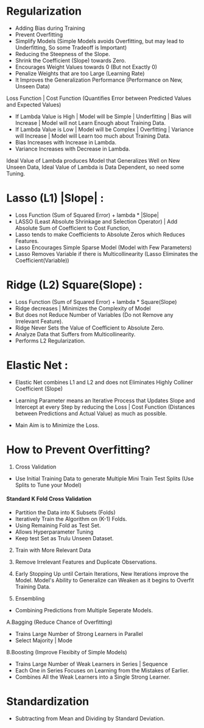 # Regularization

- Adding Bias during Training
- Prevent Overfitting
- Simplify Models (Simple Models avoids Overfitting, but may lead to Underfitting, So some Tradeoff is Important)
- Reducing the Steepness of the Slope. 
- Shrink the Coefficient (Slope) towards Zero.
- Encourages Weight Values towards 0 (But not Exactly 0)
- Penalize Weights that are too Large (Learning Rate)
- It Improves the Generalization Performance (Performance on New, Unseen Data)

Loss Function | Cost Function (Quantifies Error between Predicted Values and Expected Values)

- If Lambda Value is High | Model will be Simple | Underfitting | Bias will Increase | Model will not Learn Enough about Training Data.
- If Lambda Value is Low | Model will be Complex | Overfitting | Variance will Increase | Model will Learn too much about Training Data.
- Bias Increases with Increase in Lambda.
- Variance Increases with Decrease in Lambda.

Ideal Value of Lambda produces Model that Generalizes Well on New Unseen Data, Ideal Value of Lambda is Data Dependent, so need some Tuning.  

# Lasso (L1) |Slope| :
- Loss Function (Sum of Squared Error) + lambda * |Slope|
- LASSO (Least Absolute Shrinkage and Selection Operator) | Add Absolute Sum of Coefficient to Cost Function,
- Lasso tends to make Coefficients to Absolute Zeros which Reduces Features.
- Lasso Encourages Simple Sparse Model (Model with Few Parameters)
- Lasso Removes Variable if there is Multicollinearity (Lasso Eliminates the Coefficient(Variable))

# Ridge (L2) Square(Slope) :
- Loss Function (Sum of Squared Error) + lambda * Square(Slope)
- Ridge decreases | Minimizes the Complexity of Model 
- But does not Reduce Number of Variables (Do not Remove any Irrelevant Feature). 
- Ridge Never Sets the Value of Coefficient to Absolute Zero.
- Analyze Data that Suffers from Multicollinearity.
- Performs L2 Regularization.

# Elastic Net :
- Elastic Net combines L1 and L2 and does not Eliminates Highly Colliner Coefficient (Slope)

- Learning Parameter means an Iterative Process that Updates Slope and Intercept at every Step by reducing the Loss | Cost Function (Distances between Predictions and Actual Value) as much as possible.

- Main Aim is to Minimize the Loss. 

# How to Prevent Overfitting?

1. Cross Validation
- Use Initial Training Data to generate Multiple Mini Train Test Splits (Use Splits to Tune your Model)

#### Standard K Fold Cross Validation
- Partition the Data into K Subsets (Folds)
- Iteratively Train the Algorithm on (K-1) Folds.
- Using Remaining Fold as Test Set. 
- Allows Hyperparameter Tuning
- Keep test Set as Trulu Unseen Dataset.

2. Train with More Relevant Data

3. Remove Irrelevant Features and Duplicate Observations.

4. Early Stopping
   Up until Certain Iterations, New Iterations improve the Model.
   Model's Ability to Generalize can Weaken as it begins to Overfit Training Data.

5. Ensembling
- Combining Predictions from Multiple Seperate Models.

A.Bagging (Reduce Chance of Overfitting)
- Trains Large Number of Strong Learners in Parallel
- Select Majority | Mode

B.Boosting (Improve Flexibity of Simple Models)
- Trains Large Number of Weak Learners in Series | Sequence 
- Each One in Series Focuses on Learning from the Mistakes of Earlier.
- Combines All the Weak Learners into a Single Strong Learner.

# Standardization 

- Subtracting from Mean and Dividing by Standard Deviation.

